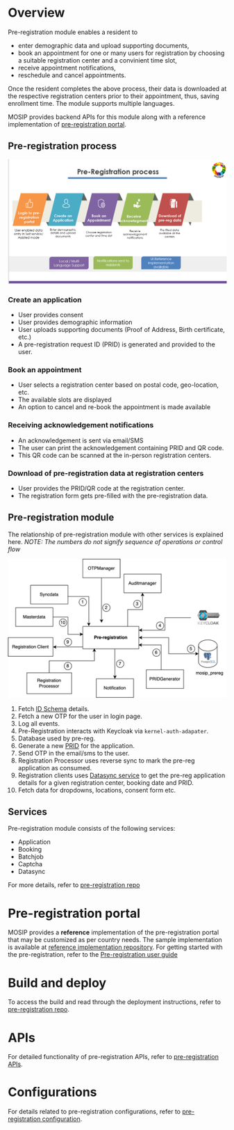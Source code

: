 # Overview

Pre-registration module enables a resident to 
* enter demographic data and upload supporting documents,
* book an appointment for one or many users for registration by choosing a suitable registration center and a convinient time slot,
* receive appointment notifications,
* reschedule and cancel appointments.

Once the resident completes the above process, their data is downloaded at the respective registration centers prior to their appointment, thus, saving enrollment time. The  module supports multiple languages. 

MOSIP provides backend APIs for this module along with a reference implementation of [pre-registration portal](#pre-registration-portal).

## Pre-registration process

![](_images/pre-reg-process.png)

### Create an application
* User provides consent
* User provides demographic information
* User uploads supporting documents (Proof of Address, Birth certificate, etc.)
* A pre-registration request ID (PRID) is generated and provided to the user.

### Book an appointment
* User selects a registration center based on postal code, geo-location, etc.
* The available slots are displayed
* An option to cancel and re-book the appointment is made available

### Receiving acknowledgement notifications
* An acknowledgement is sent via email/SMS 
* The user can print the acknowledgement containing PRID and QR code. 
* This QR code can be scanned at the in-person registration centers.

### Download of pre-registration data at registration centers
* User provides the PRID/QR code at the registration center.
* The registration form gets pre-filled with the pre-registration data.


## Pre-registration module
The relationship of pre-registration module  with other services is explained here.  _NOTE: The numbers do not signify sequence of operations or control flow_

![](_images/pre-reg-entity.png)

1. Fetch [ID Schema](id-schema) details.
2. Fetch a new OTP for the user in login page.
3. Log all events.
4. Pre-Registration interacts with Keycloak via `kernel-auth-adapater`.
5. Database used by pre-reg.
6. Generate a new [PRID]() for the application.
7. Send OTP in the email/sms to the user.
8. Registration Processor uses reverse sync to mark the pre-reg application as consumed.
9. Registration clients uses [Datasync service](https://github.com/mosip/pre-registration/tree/1.2.0-rc2/pre-registration/pre-registration-datasync-service) to get the pre-reg application details for a given registration center, booking date and PRID.
10. Fetch data for dropdowns, locations, consent form etc.

## Services

Pre-registration module consists of the following services:
* Application 
* Booking
* Batchjob
* Captcha
* Datasync

For more details, refer to [pre-registration repo](https://github.com/pjoshi751/pre-registration/tree/develop)

# Pre-registration portal
MOSIP provides a **reference** implementation of the pre-registration portal that may be customized as per country needs. The sample implementation is available at [reference implementation repository](https://github.com/mosip/mosip-ref-impl).
For getting started with the pre-registration, refer to the [Pre-registration user guide](pre-registration-user-guide.md) 

# Build and deploy
To access the build and read through the deployment instructions, refer to [pre-registration repo](https://github.com/pjoshi751/pre-registration/tree/develop).

# APIs
For detailed functionality of pre-registration APIs, refer to [pre-registration APIs](../../../api-reference/Pre-Registration-APIs.md).

# Configurations
For details related to pre-registration configurations, refer to [pre-registration configuration](https://github.com/pjoshi751/pre-registration/blob/develop/docs/configuration.md).

